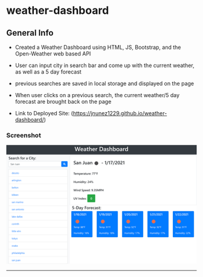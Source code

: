 # weather-dashboard
## General Info

*  Created a Weather Dashboard using HTML, JS, Bootstrap, and the Open-Weather web based API

*  User can input city in search bar and come up with the current weather, as well as a 5 day forecast

*  previous searches are saved in local storage and displayed on the page

*  When user clicks on a previous search, the current weather/5 day forecast are brought back on the page

*  Link to Deployed Site: (https://jnunez1229.github.io/weather-dashboard/)
 
### Screenshot

![Screenshot of Coding Quiz Homepage](images/weather-dashboard.png)

---